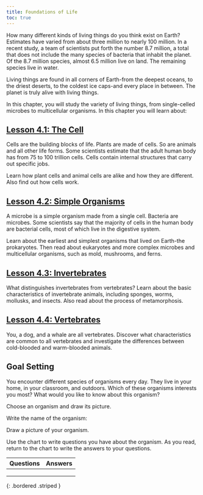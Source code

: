 ```yaml
---
title: Foundations of Life
toc: true
---
```

How many different kinds of living things do you think exist on Earth? Estimates have varied from about three million to nearly 100 million. In a recent study, a team of scientists put forth the number 8.7 million, a total that does not include the many species of bacteria that inhabit the planet. Of the 8.7 million species, almost 6.5 million live on land. The remaining species live in water.

Living things are found in all corners of Earth-from the deepest oceans, to the driest deserts, to the coldest ice caps-and every place in between. The planet is truly alive with living things.

In this chapter, you will study the variety of living things, from single-celled microbes to multicellular organisms. In this chapter you will learn about:

## [Lesson 4.1: The Cell](lesson-4.1)

Cells are the building blocks of life. Plants are made of cells. So are animals and all other life forms. Some scientists estimate that the adult human body has from 75 to 100 trillion cells. Cells contain internal structures that carry out specific jobs.

Learn how plant cells and animal cells are alike and how they are different. Also find out how cells work.

## [Lesson 4.2: Simple Organisms](lesson-4.2)

A microbe is a simple organism made from a single cell. Bacteria are microbes. Some scientists say that the majority of cells in the human body are bacterial cells, most of which live in the digestive system.

Learn about the earliest and simplest organisms that lived on Earth-the prokaryotes. Then read about eukaryotes and more complex microbes and multicellular organisms, such as mold, mushrooms, and ferns.

## [Lesson 4.3: Invertebrates](lesson-4.3)

What distinguishes invertebrates from vertebrates? Learn about the basic characteristics of invertebrate animals, including sponges, worms, mollusks, and insects. Also read about the process of metamorphosis.

## [Lesson 4.4: Vertebrates](lesson-4.4)

You, a dog, and a whale are all vertebrates. Discover what characteristics are common to all vertebrates and investigate the differences between cold-blooded and warm-blooded animals.

## Goal Setting

You encounter different species of organisms every day. They live in your home, in your classroom, and outdoors. Which of these organisms interests you most? What would you like to know about this organism?

Choose an organism and draw its picture.

Write the name of the organism:

Draw a picture of your organism.

Use the chart to write questions you have about the organism. As you read, return to the chart to write the answers to your questions.

| Questions | Answers |
|:-:|:-:|
|  |  |
|  |  |
|  |  |
{: .bordered .striped }